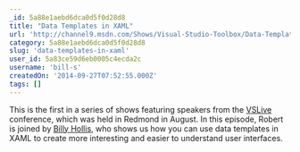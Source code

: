 ```yaml
---
_id: 5a88e1aebd6dca0d5f0d28d8
title: "Data Templates in XAML"
url: 'http://channel9.msdn.com/Shows/Visual-Studio-Toolbox/Data-Templates-in-XAML'
category: 5a88e1aebd6dca0d5f0d28d8
slug: 'data-templates-in-xaml'
user_id: 5a83ce59d6eb0005c4ecda2c
username: 'bill-s'
createdOn: '2014-09-27T07:52:55.000Z'
tags: []
---
```


This is the first in a series of shows featuring speakers from the <a href="http://www.vslive.com/">VSLive</a> conference, which was held in Redmond in August. In this episode, Robert is joined by <a href="http://www.billyhollis.com/">Billy Hollis</a>, who shows us how you can use data templates in XAML to create more interesting and easier to understand user interfaces.

